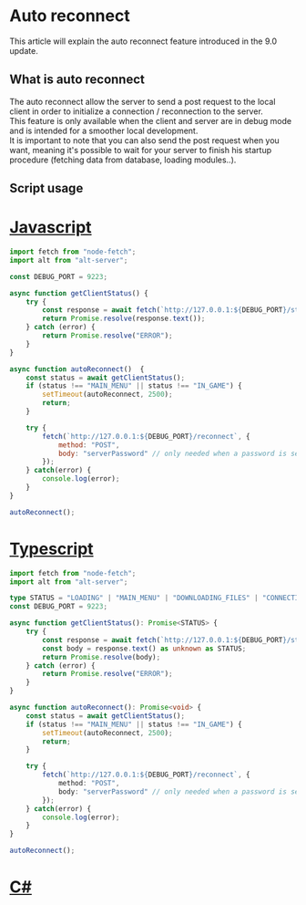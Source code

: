 # Auto reconnect

This article will explain the auto reconnect feature introduced in the 9.0 update.

## What is auto reconnect

The auto reconnect allow the server to send a post request to the local client in order to initialize a connection / reconnection to the server.<br>
This feature is only available when the client and server are in debug mode and is intended for a smoother local development.<br>
It is important to note that you can also send the post request when you want, meaning it's possible to wait for your server to finish his startup procedure (fetching data from database, loading modules..).

## Script usage

# [Javascript](#tab/tabid-1)

```js
import fetch from "node-fetch";
import alt from "alt-server";

const DEBUG_PORT = 9223;

async function getClientStatus() {
    try {
        const response = await fetch(`http://127.0.0.1:${DEBUG_PORT}/status`);
        return Promise.resolve(response.text());
    } catch (error) {
        return Promise.resolve("ERROR");
    }
}

async function autoReconnect()  {
    const status = await getClientStatus();
    if (status !== "MAIN_MENU" || status !== "IN_GAME") {
        setTimeout(autoReconnect, 2500);
        return;
    }

    try {
        fetch(`http://127.0.0.1:${DEBUG_PORT}/reconnect`, {
            method: "POST",
            body: "serverPassword" // only needed when a password is set in the server.cfg
        });
    } catch(error) {
        console.log(error);
    }
}

autoReconnect();
```

# [Typescript](#tab/tabid-2)

```ts
import fetch from "node-fetch";
import alt from "alt-server";

type STATUS = "LOADING" | "MAIN_MENU" | "DOWNLOADING_FILES" | "CONNECTING" | "IN_GAME" | "DISCONNECTING" | "ERROR";
const DEBUG_PORT = 9223;

async function getClientStatus(): Promise<STATUS> {
    try {
        const response = await fetch(`http://127.0.0.1:${DEBUG_PORT}/status`);
        const body = response.text() as unknown as STATUS;
        return Promise.resolve(body);
    } catch (error) {
        return Promise.resolve("ERROR");
    }
}

async function autoReconnect(): Promise<void> {
    const status = await getClientStatus();
    if (status !== "MAIN_MENU" || status !== "IN_GAME") {
        setTimeout(autoReconnect, 2500);
        return;
    }

    try {
        fetch(`http://127.0.0.1:${DEBUG_PORT}/reconnect`, {
            method: "POST",
            body: "serverPassword" // only needed when a password is set in the server.cfg
        });
    } catch(error) {
        console.log(error);
    }
}

autoReconnect();
```

# [C#](#tab/tabid-3)

```csharp
```